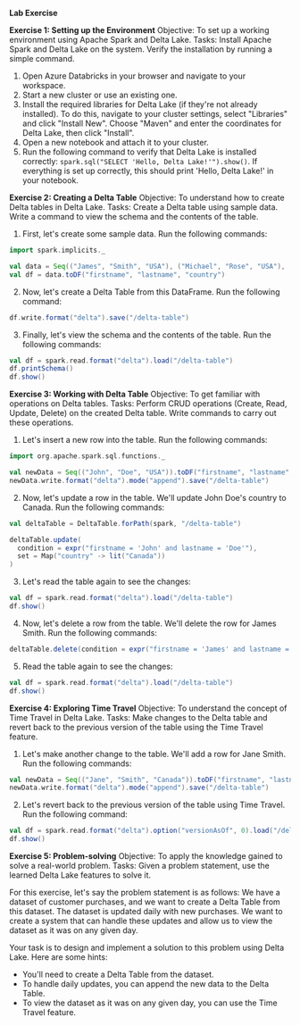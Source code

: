 **Lab Exercise**

**Exercise 1: Setting up the Environment**
Objective: To set up a working environment using Apache Spark and Delta Lake.
Tasks: Install Apache Spark and Delta Lake on the system. Verify the installation by running a simple command.

1. Open Azure Databricks in your browser and navigate to your workspace.
2. Start a new cluster or use an existing one.
3. Install the required libraries for Delta Lake (if they're not already installed). To do this, navigate to your cluster settings, select "Libraries" and click "Install New". Choose "Maven" and enter the coordinates for Delta Lake, then click "Install".
4. Open a new notebook and attach it to your cluster.
5. Run the following command to verify that Delta Lake is installed correctly: `spark.sql("SELECT 'Hello, Delta Lake!'").show()`. If everything is set up correctly, this should print 'Hello, Delta Lake!' in your notebook.

**Exercise 2: Creating a Delta Table**
Objective: To understand how to create Delta tables in Delta Lake.
Tasks: Create a Delta table using sample data. Write a command to view the schema and the contents of the table.

1. First, let's create some sample data. Run the following commands:
```scala
import spark.implicits._

val data = Seq(("James", "Smith", "USA"), ("Michael", "Rose", "USA"), ("Robert", "Williams", "USA"))
val df = data.toDF("firstname", "lastname", "country")
```
2. Now, let's create a Delta Table from this DataFrame. Run the following command:
```scala
df.write.format("delta").save("/delta-table")
```
3. Finally, let's view the schema and the contents of the table. Run the following commands:
```scala
val df = spark.read.format("delta").load("/delta-table")
df.printSchema()
df.show()
```

**Exercise 3: Working with Delta Table**
Objective: To get familiar with operations on Delta tables.
Tasks: Perform CRUD operations (Create, Read, Update, Delete) on the created Delta table. Write commands to carry out these operations.

1. Let's insert a new row into the table. Run the following commands:
```scala
import org.apache.spark.sql.functions._

val newData = Seq(("John", "Doe", "USA")).toDF("firstname", "lastname", "country")
newData.write.format("delta").mode("append").save("/delta-table")
```
2. Now, let's update a row in the table. We'll update John Doe's country to Canada. Run the following commands:
```scala
val deltaTable = DeltaTable.forPath(spark, "/delta-table")

deltaTable.update(
  condition = expr("firstname = 'John' and lastname = 'Doe'"),
  set = Map("country" -> lit("Canada"))
)
```
3. Let's read the table again to see the changes:
```scala
val df = spark.read.format("delta").load("/delta-table")
df.show()
```
4. Now, let's delete a row from the table. We'll delete the row for James Smith. Run the following commands:
```scala
deltaTable.delete(condition = expr("firstname = 'James' and lastname = 'Smith'"))
```
5. Read the table again to see the changes:
```scala
val df = spark.read.format("delta").load("/delta-table")
df.show()
```

**Exercise 4: Exploring Time Travel**
Objective: To understand the concept of Time Travel in Delta Lake.
Tasks: Make changes to the Delta table and revert back to the previous version of the table using the Time Travel feature.



1. Let's make another change to the table. We'll add a row for Jane Smith. Run the following commands:
```scala
val newData = Seq(("Jane", "Smith", "Canada")).toDF("firstname", "lastname", "country")
newData.write.format("delta").mode("append").save("/delta-table")
```
2. Let's revert back to the previous version of the table using Time Travel. Run the following command:
```scala
val df = spark.read.format("delta").option("versionAsOf", 0).load("/delta-table")
df.show()
```

**Exercise 5: Problem-solving**
Objective: To apply the knowledge gained to solve a real-world problem.
Tasks: Given a problem statement, use the learned Delta Lake features to solve it.

For this exercise, let's say the problem statement is as follows: We have a dataset of customer purchases, and we want to create a Delta Table from this dataset. The dataset is updated daily with new purchases. We want to create a system that can handle these updates and allow us to view the dataset as it was on any given day.

Your task is to design and implement a solution to this problem using Delta Lake. Here are some hints:

- You'll need to create a Delta Table from the dataset.
- To handle daily updates, you can append the new data to the Delta Table.
- To view the dataset as it was on any given day, you can use the Time Travel feature.
